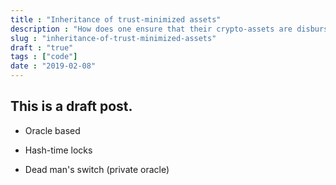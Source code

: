 ```yaml
---
title : "Inheritance of trust-minimized assets"
description : "How does one ensure that their crypto-assets are disbursed as they accord in a  environment cluttered with liars, thieves & cheats?"
slug : "inheritance-of-trust-minimized-assets"
draft : "true"
tags : ["code"]
date : "2019-02-08"
---
```


## This is a draft post.

- Oracle based

- Hash-time locks

- Dead man's switch (private oracle)
